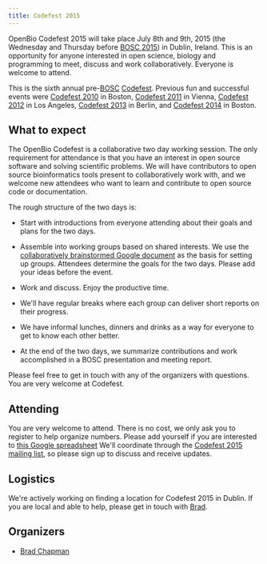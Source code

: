 ```yaml
---
title: Codefest 2015
---
```


OpenBio Codefest 2015 will take place July 8th and 9th, 2015 (the
Wednesday and Thursday before [BOSC 2015](BOSC_2015 "wikilink")) in
Dublin, Ireland. This is an opportunity for anyone interested in open
science, biology and programming to meet, discuss and work
collaboratively. Everyone is welcome to attend.

This is the sixth annual pre-[BOSC](BOSC "wikilink")
[Codefest](Codefest "wikilink"). Previous fun and successful events were
[Codefest 2010](Codefest_2010 "wikilink") in Boston, [Codefest
2011](Codefest_2011 "wikilink") in Vienna, [Codefest
2012](Codefest_2012 "wikilink") in Los Angeles, [Codefest
2013](Codefest_2013 "wikilink") in Berlin, and [Codefest
2014](Codefest_2014 "wikilink") in Boston.

What to expect
--------------

The OpenBio Codefest is a collaborative two day working session. The
only requirement for attendance is that you have an interest in open
source software and solving scientific problems. We will have
contributors to open source bioinformatics tools present to
collaboratively work with, and we welcome new attendees who want to
learn and contribute to open source code or documentation.

The rough structure of the two days is:

-   Start with introductions from everyone attending about their goals
    and plans for the two days.

<!-- -->

-   Assemble into working groups based on shared interests. We use the
    [collaboratively brainstormed Google
    document](https://docs.google.com/document/d/1BJ_l4LG_RiCukJaDSkK4-_apr2nBtFr4gUYQHo1HeVQ/edit)
    as the basis for setting up groups. Attendees determine the goals
    for the two days. Please add your ideas before the event.

<!-- -->

-   Work and discuss. Enjoy the productive time.

<!-- -->

-   We'll have regular breaks where each group can deliver short reports
    on their progress.

<!-- -->

-   We have informal lunches, dinners and drinks as a way for everyone
    to get to know each other better.

<!-- -->

-   At the end of the two days, we summarize contributions and work
    accomplished in a BOSC presentation and meeting report.

Please feel free to get in touch with any of the organizers with
questions. You are very welcome at Codefest.

Attending
---------

You are very welcome to attend. There is no cost, we only ask you to
register to help organize numbers. Please add yourself if you are
interested to [this Google
spreadsheet](https://docs.google.com/spreadsheets/d/1STl3x-KcInCxpGBgBHDz2C_LvrudXDe1X9d68NpH0Tk/edit?usp=sharing)
We'll coordinate through the [Codefest 2015 mailing
list](https://groups.google.com/forum/?fromgroups#!forum/openbio-codefest-2015),
so please sign up to discuss and receive updates.

Logistics
---------

We're actively working on finding a location for Codefest 2015 in
Dublin. If you are local and able to help, please get in touch with
[Brad](https://github.com/chapmanb).

Organizers
----------

-   [Brad Chapman](http://bcb.io/)

